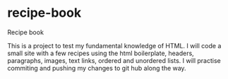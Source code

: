 # recipe-book
Recipe book

This is a project to test my fundamental knowledge of HTML.  I will code a small site with
a few recipes using the html boilerplate, headers, paragraphs, images, text links,
ordered and unordered lists.  I will practise commiting and pushing my changes to git hub
along the way.